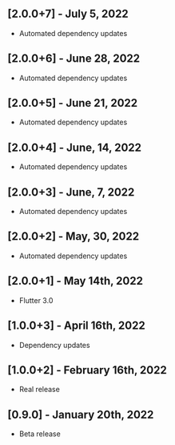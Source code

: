 ## [2.0.0+7] - July 5, 2022

* Automated dependency updates


## [2.0.0+6] - June 28, 2022

* Automated dependency updates


## [2.0.0+5] - June 21, 2022

* Automated dependency updates


## [2.0.0+4] - June, 14, 2022

* Automated dependency updates


## [2.0.0+3] - June, 7, 2022

* Automated dependency updates


## [2.0.0+2] - May, 30, 2022

* Automated dependency updates


## [2.0.0+1] - May 14th, 2022

* Flutter 3.0


## [1.0.0+3] - April 16th, 2022

* Dependency updates


## [1.0.0+2] - February 16th, 2022

* Real release


## [0.9.0] - January 20th, 2022

* Beta release






